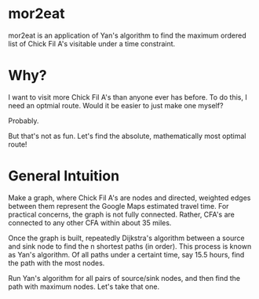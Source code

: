 # mor2eat

mor2eat is an application of Yan's algorithm to find the maximum ordered list of Chick Fil A's visitable under a time constraint. 

# Why?

I want to visit more Chick Fil A's than anyone ever has before. To do this, I need an optmial route. Would it be easier to just make one myself?

Probably.

But that's not as fun. Let's find the absolute, mathematically most optimal route!

# General Intuition

Make a graph, where Chick Fil A's are nodes and directed, weighted edges between them represent the Google Maps estimated travel time. For practical concerns, the graph is not fully connected. 
Rather, CFA's are connected to any other CFA within about 35 miles. 

Once the graph is built, repeatedly Dijkstra's algorithm between a source and sink node to find the n shortest paths (in order). This process is known as Yan's algorithm.
Of all paths under a certaint time, say 15.5 hours, find the path with the most nodes.

Run Yan's algorithm for all pairs of source/sink nodes, and then find the path with maximum nodes. Let's take that one.
